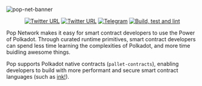 ![pop-net-banner](https://github.com/r0gue-io/pop-node/assets/60948618/e13ec7e6-1aaf-44bc-8ab3-c7b1b876ea3f)


<div align="center">

[![Twitter URL](https://img.shields.io/twitter/follow/Pop?style=social)](https://twitter.com/pop_web3)
[![Twitter URL](https://img.shields.io/twitter/follow/R0GUE?style=social)](https://twitter.com/gor0gue)
[![Telegram](https://img.shields.io/badge/Telegram-gray?logo=telegram)](https://t.me/PlasmOfficial](https://t.me/Pop_Network)https://t.me/Pop_Network)
[![Build, test and lint](https://github.com/r0gue-io/pop-node/actions/workflows/build.yml/badge.svg)](https://github.com/r0gue-io/pop-node/actions/workflows/build.yml)

</div>

Pop Network makes it easy for smart contract developers to use the Power of Polkadot. Through curated runtime
primitives, smart contract developers can spend less time learning the complexities of Polkadot, and more time buidling
awesome things.

Pop supports Polkadot native contracts (`pallet-contracts`), enabling developers to build with more performant and
secure smart contract languages (such as [ink!](https://use.ink/)).
